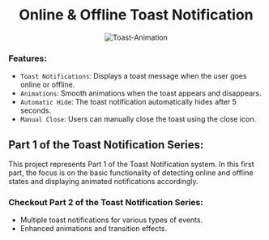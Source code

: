 <div align="center">

# Online & Offline Toast Notification
![Toast-Animation](https://github.com/user-attachments/assets/daa6f5a0-2de3-4828-b5dc-da35df93e45b)</div>

### Features:
- `Toast Notifications`: Displays a toast message when the user goes online or offline.
- `Animations`: Smooth animations when the toast appears and disappears.
- `Automatic Hide`: The toast notification automatically hides after 5 seconds.
- `Manual Close`: Users can manually close the toast using the close icon.

## Part 1 of the Toast Notification Series:
This project represents Part 1 of the Toast Notification system. In this first part, the focus is on the basic functionality of detecting online and offline states and displaying animated notifications accordingly.

### Checkout Part 2 of the Toast Notification Series:
- Multiple toast notifications for various types of events.
- Enhanced animations and transition effects.
